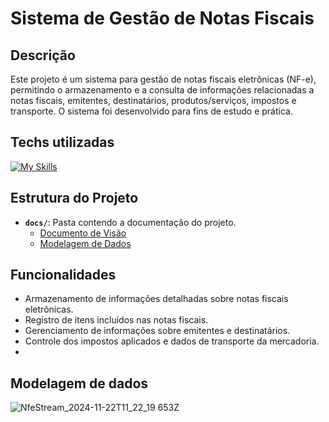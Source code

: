 # Sistema de Gestão de Notas Fiscais

## Descrição

Este projeto é um sistema para gestão de notas fiscais eletrônicas (NF-e), permitindo o armazenamento e a consulta de informações relacionadas a notas fiscais, emitentes, destinatários, produtos/serviços, impostos e transporte. O sistema foi desenvolvido para fins de estudo e prática.

## Techs utilizadas
[![My Skills](https://skillicons.dev/icons?i=java,spring,postgres,mongodb,docker&theme=dark)](https://skillicons.dev)

## Estrutura do Projeto

- **`docs/`**: Pasta contendo a documentação do projeto.
  - [Documento de Visão](docs/documentodevisao.md)
  - [Modelagem de Dados](docs/modelagemdedados.md)

## Funcionalidades

- Armazenamento de informações detalhadas sobre notas fiscais eletrônicas.
- Registro de itens incluídos nas notas fiscais.
- Gerenciamento de informações sobre emitentes e destinatários.
- Controle dos impostos aplicados e dados de transporte da mercadoria.
-
## Modelagem de dados

![NfeStream_2024-11-22T11_22_19 653Z](https://github.com/user-attachments/assets/6d13f49d-3960-428a-8e60-a91b233709a7)